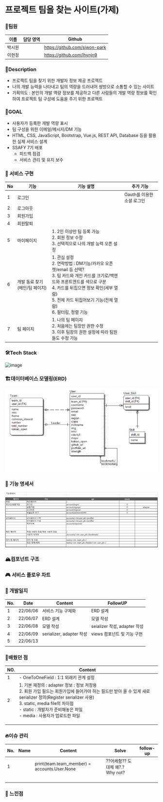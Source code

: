 # 프로젝트 팀을 찾는 사이트(가제)

### 🤝팀원

| 이름   | 담당 영역 | Github                        |
| ------ | --------- | ----------------------------- |
| 박시원 |           | https://github.com/siwon-park |
| 이현정 |           | https://github.com/lhynjn9    |



### 📝Description

- 프로젝트 팀을 찾기 위한 개발자 정보 제공 프로젝트
- 나의 개발 능력을 나타내고 팀의 역량을 드러내어 쌍방으로 소통할 수 있는 사이트
- 기획의도 : 본인의 개발 역량 정보를 제공하고 다른 사람들의 개발 역량 정보를 확인하여 프로젝트 팀 구성에 도움을 주기 위한 프로젝트



### 🥇GOAL

- 사용자가 등록한 개발 역량 표시
- 팀 구성을 위한 이메일/메시지/DM 기능
- HTML, CSS, JavaScript, Bootstrap, Vue.js, REST API, Database 등을 활용한 실제 서비스 설계
- SSAFY 7기 배포
  - 피드백 점검
  - 서비스 관리 및 유지 보수




### 🎨 서비스 구현

| No   | 기능                           | 기능 설명                                                    | 추가 기능                  |
| ---- | ------------------------------ | ------------------------------------------------------------ | -------------------------- |
| 1    | 로그인                         |                                                              | Oauth를 이용한 소셜 로그인 |
| 2    | 로그아웃                       |                                                              |                            |
| 3    | 회원가입                       |                                                              |                            |
| 4    | 회원탈퇴                       |                                                              |                            |
| 5    | 마이페이지                     | 1. 2인 이상만 팀 등록 가능<br />2. 회원 정보 수정<br />3. 선택적으로 나의 개발 능력 오픈 설정<br /> |                            |
| 6    | 개발 동료 찾기(메인/팀 페이지) | 1. 관심 설정<br />2. 연락방법 : DM기능/카카오 오픈챗/email 등 선택?<br />3. 팀 카드와 개인 카드를 크기로/백엔드와 프론트엔드를 색으로 구분<br />4. 카드를 뒤집으면 정보 확인(세부 열람)<br />5. 전체 카드 뒤집어보기 기능(전체 열람)<br />6. 필터링, 정렬 기능 |                            |
| 7    | 팀 페이지                      | 1. 나의 팀 페이지<br />2. 처음에는 팀장만 권한 수정<br />3. 이후 팀장의 권한 설정에 따라 팀원들도 수정 가능 |                            |



### 🛠Tech Stack

![image](https://user-images.githubusercontent.com/93081720/170559780-a977ed18-e589-4ffd-bb49-2f24d92cdeac.png)



### 🏗데이터베이스 모델링(ERD)

![image-20220609215301830](images/README/image-20220609215301830.png)



### 🐾 기능 명세서

![image-20220609160145123](images/README/image-20220609160145123.png)



### 🏔컴포넌트 구조



### 🎮 서비스 플로우 차트



### 📜 개발일지

| No.  | Date     | Content                  | FollowUP                     |
| ---- | -------- | ------------------------ | ---------------------------- |
| 1    | 22/06/06 | 서비스 기능 구체화       | ERD 설계                     |
| 2    | 22/06/07 | ERD 설계                 | 모델 작성                    |
| 3    | 22/06/08 | 모델 작성                | seializer 작성, adapter 작성 |
| 4    | 22/06/09 | serializer, adapter 작성 | views 컴포넌트 및 기능 구현  |
| 5    | 22/06/13 |                          |                              |
|      |          |                          |                              |



### 💎배웠던 점

| NO.  | Content                                                      |
| ---- | ------------------------------------------------------------ |
| 1    | - OneToOneField : 1:1 외래키 관계 설정                       |
| 2    | 1. 기본 재정의 : adapter 정보 : 정보 저장용<br />2. 회원 가입 필드는 회원가입에 들어가야 하는 필드만 받아 올 수 있게 새로 serializer 정의(Register serializer 사용)<br />3. static, media file의 차이점<br />- static : 개발자가 준비해놓은 파일<br />- media : 사용자가 업로드한 파일 |
|      |                                                              |
|      |                                                              |
|      |                                                              |



### 🔥이슈 관리

| No.  | Name | Content                                      | Solve                            | follow-up |
| ---- | ---- | -------------------------------------------- | -------------------------------- | --------- |
| 1    |      | print(team.team_member) = accounts.User.None | ??어케함?? 도대체 왜?.? Why not? |           |
|      |      |                                              |                                  |           |
|      |      |                                              |                                  |           |
|      |      |                                              |                                  |           |
|      |      |                                              |                                  |           |



### 🤔 느낀점

